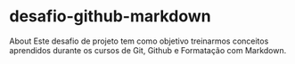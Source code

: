 # desafio-github-markdown
About Este desafio de projeto tem como objetivo treinarmos conceitos aprendidos durante os cursos de Git, Github e Formatação com Markdown.
